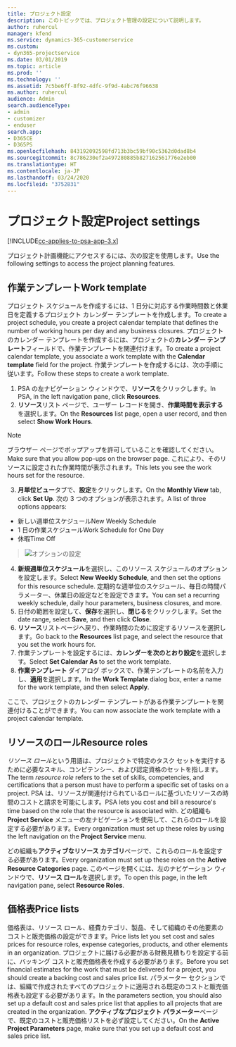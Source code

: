 ```yaml
---
title: プロジェクト設定
description: このトピックでは、プロジェクト管理の設定について説明します。
author: ruhercul
manager: kfend
ms.service: dynamics-365-customerservice
ms.custom:
- dyn365-projectservice
ms.date: 03/01/2019
ms.topic: article
ms.prod: ''
ms.technology: ''
ms.assetid: 7c5be6ff-8f92-4dfc-9f9d-4abc76f96638
ms.author: ruhercul
audience: Admin
search.audienceType:
- admin
- customizer
- enduser
search.app:
- D365CE
- D365PS
ms.openlocfilehash: 843192092598fd713b3bc59bf90c5362d0dad8b4
ms.sourcegitcommit: 8c786230ef2a497280885b827162561776e2eb00
ms.translationtype: HT
ms.contentlocale: ja-JP
ms.lasthandoff: 03/24/2020
ms.locfileid: "3752831"
---
```

# <a name="project-settings"></a><span data-ttu-id="37c66-103">プロジェクト設定</span><span class="sxs-lookup"><span data-stu-id="37c66-103">Project settings</span></span>

[!INCLUDE[cc-applies-to-psa-app-3.x](../includes/cc-applies-to-psa-app-3x.md)]

<span data-ttu-id="37c66-104">プロジェクト計画機能にアクセスするには、次の設定を使用します。</span><span class="sxs-lookup"><span data-stu-id="37c66-104">Use the following settings to access the project planning features.</span></span>

## <a name="work-template"></a><span data-ttu-id="37c66-105">作業テンプレート</span><span class="sxs-lookup"><span data-stu-id="37c66-105">Work template</span></span>

<span data-ttu-id="37c66-106">プロジェクト スケジュールを作成するには、1 日分に対応する作業時間数と休業日を定義するプロジェクト カレンダー テンプレートを作成します。</span><span class="sxs-lookup"><span data-stu-id="37c66-106">To create a project schedule, you create a project calendar template that defines the number of working hours per day and any business closures.</span></span> <span data-ttu-id="37c66-107">プロジェクトのカレンダー テンプレートを作成するには、プロジェクトの**カレンダー テンプレート**フィールドで、作業テンプレートを関連付けます。</span><span class="sxs-lookup"><span data-stu-id="37c66-107">To create a project calendar template, you associate a work template with the **Calendar template** field for the project.</span></span> <span data-ttu-id="37c66-108">作業テンプレートを作成するには、次の手順に従います。</span><span class="sxs-lookup"><span data-stu-id="37c66-108">Follow these steps to create a work template.</span></span>

1. <span data-ttu-id="37c66-109">PSA の左ナビゲーション ウィンドウで、**リソース**をクリックします。</span><span class="sxs-lookup"><span data-stu-id="37c66-109">In PSA, in the left navigation pane, click **Resources**.</span></span> 
2. <span data-ttu-id="37c66-110">**リソース**リスト ページで、ユーザー レコードを開き、**作業時間を表示する**を選択します。</span><span class="sxs-lookup"><span data-stu-id="37c66-110">On the **Resources** list page, open a user record, and then select **Show Work Hours**.</span></span>

  > [!NOTE]
  > <span data-ttu-id="37c66-111">ブラウザー ページでポップアップを許可していることを確認してください。</span><span class="sxs-lookup"><span data-stu-id="37c66-111">Make sure that you allow pop-ups on the browser page.</span></span> <span data-ttu-id="37c66-112">これにより、そのリソースに設定された作業時間が表示されます。</span><span class="sxs-lookup"><span data-stu-id="37c66-112">This lets you see the work hours set for the resource.</span></span>
  
3. <span data-ttu-id="37c66-113">**月単位ビュー**タブで、**設定**をクリックします。</span><span class="sxs-lookup"><span data-stu-id="37c66-113">On the **Monthly View** tab, click **Set Up**.</span></span> <span data-ttu-id="37c66-114">次の 3 つのオプションが表示されます。</span><span class="sxs-lookup"><span data-stu-id="37c66-114">A list of three options appears:</span></span> 

  - <span data-ttu-id="37c66-115">新しい週単位スケジュール</span><span class="sxs-lookup"><span data-stu-id="37c66-115">New Weekly Schedule</span></span>
  - <span data-ttu-id="37c66-116">1 日の作業スケジュール</span><span class="sxs-lookup"><span data-stu-id="37c66-116">Work Schedule for One Day</span></span>
  - <span data-ttu-id="37c66-117">休暇</span><span class="sxs-lookup"><span data-stu-id="37c66-117">Time Off</span></span>

> ![オプションの設定](media/project-13.png)

4. <span data-ttu-id="37c66-119">**新規週単位スケジュール**を選択し、このリソース スケジュールのオプションを設定します。</span><span class="sxs-lookup"><span data-stu-id="37c66-119">Select **New Weekly Schedule**, and then set the options for this resource schedule.</span></span> <span data-ttu-id="37c66-120">定期的な週単位のスケジュール、毎日の時間パラメーター、休業日の設定などを設定できます。</span><span class="sxs-lookup"><span data-stu-id="37c66-120">You can set a recurring weekly schedule, daily hour parameters, business closures, and more.</span></span>
5. <span data-ttu-id="37c66-121">日付の範囲を設定して、**保存**を選択し、**閉じる**をクリックします。</span><span class="sxs-lookup"><span data-stu-id="37c66-121">Set the date range, select **Save**, and then click **Close**.</span></span> 
6. <span data-ttu-id="37c66-122">**リソース**リストページへ戻り、作業時間のために設定するリソースを選択します。</span><span class="sxs-lookup"><span data-stu-id="37c66-122">Go back to the **Resources** list page, and select the resource that you set the work hours for.</span></span> 
7. <span data-ttu-id="37c66-123">作業テンプレートを設定するには、**カレンダーを次のとおり設定**を選択します。</span><span class="sxs-lookup"><span data-stu-id="37c66-123">Select **Set Calendar As** to set the work template.</span></span> 
8. <span data-ttu-id="37c66-124">**作業テンプレート** ダイアログ ボックスで、作業テンプレートの名前を入力し、**適用**を選択します。</span><span class="sxs-lookup"><span data-stu-id="37c66-124">In the **Work Template** dialog box, enter a name for the work template, and then select **Apply**.</span></span> 

<span data-ttu-id="37c66-125">ここで、プロジェクトのカレンダー テンプレートがある作業テンプレートを関連付けることができます。</span><span class="sxs-lookup"><span data-stu-id="37c66-125">You can now associate the work template with a project calendar template.</span></span>

## <a name="resource-roles"></a><span data-ttu-id="37c66-126">リソースのロール</span><span class="sxs-lookup"><span data-stu-id="37c66-126">Resource roles</span></span>

<span data-ttu-id="37c66-127">*リソース ロール*という用語は、プロジェクトで特定のタスク セットを実行するために必要なスキル、コンピテンシー、および認定資格のセットを指します。</span><span class="sxs-lookup"><span data-stu-id="37c66-127">The term *resource role* refers to the set of skills, competencies, and certifications that a person must have to perform a specific set of tasks on a project.</span></span> <span data-ttu-id="37c66-128">PSA は、リソースが関連付けられているロールに基づいたリソースの時間のコストと請求を可能にします。</span><span class="sxs-lookup"><span data-stu-id="37c66-128">PSA lets you cost and bill a resource's time based on the role that the resource is associated with.</span></span> <span data-ttu-id="37c66-129">どの組織も **Project Service** メニューの左ナビゲーションを使用して、これらのロールを設定する必要があります。</span><span class="sxs-lookup"><span data-stu-id="37c66-129">Every organization must set up these roles by using the left navigation on the **Project Service** menu.</span></span>

<span data-ttu-id="37c66-130">どの組織も**アクティブなリソース カテゴリ**ページで、これらのロールを設定する必要があります。</span><span class="sxs-lookup"><span data-stu-id="37c66-130">Every organization must set up these roles on the **Active Resource Categories** page.</span></span> <span data-ttu-id="37c66-131">このページを開くには、左のナビゲーション ウィンドウで、**リソース ロール**を選択します。</span><span class="sxs-lookup"><span data-stu-id="37c66-131">To open this page, in the left navigation pane, select **Resource Roles**.</span></span>

## <a name="price-lists"></a><span data-ttu-id="37c66-132">価格表</span><span class="sxs-lookup"><span data-stu-id="37c66-132">Price lists</span></span>

<span data-ttu-id="37c66-133">価格表は、リソース ロール、経費カテゴリ、製品、そして組織のその他要素のコストと販売価格の設定ができます。</span><span class="sxs-lookup"><span data-stu-id="37c66-133">Price lists let you set cost and sales prices for resource roles, expense categories, products, and other elements in an organization.</span></span> <span data-ttu-id="37c66-134">プロジェクトに届ける必要がある財務見積もりを設定する前に、バッキング コストと販売価格表を作成する必要があります。</span><span class="sxs-lookup"><span data-stu-id="37c66-134">Before you set financial estimates for the work that must be delivered for a project, you should create a backing cost and sales price list.</span></span> <span data-ttu-id="37c66-135">パラメーター セクションでは、組織で作成されたすべてのプロジェクトに適用される既定のコストと販売価格表も設定する必要があります。</span><span class="sxs-lookup"><span data-stu-id="37c66-135">In the parameters section, you should also set up a default cost and sales price list that applies to all projects that are created in the organization.</span></span> <span data-ttu-id="37c66-136">**アクティブなプロジェクト パラメーター**ページで、既定のコストと販売価格リストを必ず設定してください。</span><span class="sxs-lookup"><span data-stu-id="37c66-136">On the **Active Project Parameters** page, make sure that you set up a default cost and sales price list.</span></span>
